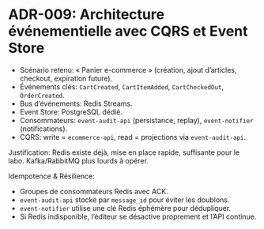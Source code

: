 # ADR-009: Architecture événementielle avec CQRS et Event Store

- Scénario retenu: « Panier e-commerce » (création, ajout d’articles, checkout, expiration future).
- Événements clés: `CartCreated`, `CartItemAdded`, `CartCheckedOut`, `OrderCreated`.
- Bus d’événements: Redis Streams.
- Event Store: PostgreSQL dédié.
- Consommateurs: `event-audit-api` (persistance, replay), `event-notifier` (notifications).
- CQRS: write = `ecommerce-api`, read = projections via `event-audit-api`.

Justification: Redis existe déjà, mise en place rapide, suffisante pour le labo. Kafka/RabbitMQ plus lourds à opérer.

Idempotence & Résilience:
- Groupes de consommateurs Redis avec ACK.
- `event-audit-api` stocke par `message_id` pour éviter les doublons.
- `event-notifier` utilise une clé Redis éphémère pour dédupliquer.
- Si Redis indisponible, l’éditeur se désactive proprement et l’API continue.
